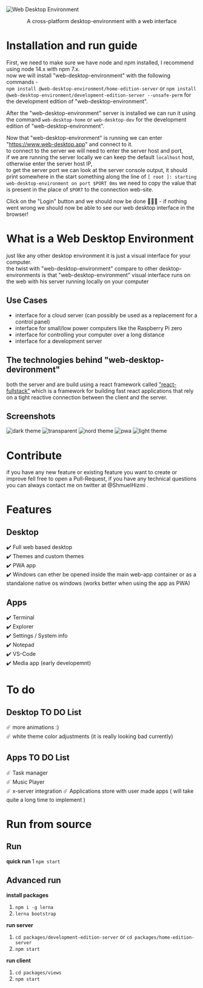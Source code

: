 ![Web Desktop Environment](./assets/Logo.png)
<p align="center">
  A cross-platform desktop-environment with a web interface
</p>

# Installation and run guide
First, we need to make sure we have node and npm installed, I recommend using node 14.x with npm 7.x.  
now we will install "web-desktop-environment" with the following commands  -  
`npm install @web-desktop-environment/home-edition-server` or `npm install @web-desktop-environment/development-edition-server --unsafe-perm` for the development edition of "web-desktop-environment".  
  
After the "web-desktop-environment" server is installed we can run it using
the command `web-desktop-home` or `web-desktop-dev` for the development edition of "web-desktop-environment".  
  
Now that "web-desktop-environment" is running we can enter "https://www.web-desktop.app" and connect to it.  
to connect to the server we will need to enter the server host and port,  
if we are running the server locally we can keep the default `localhost` host, otherwise enter the server host IP,  
to get the server port we can look at the server console output, it should print somewhere in the start something along the line of `[ root ]: starting web-desktop-environment on port $PORT 0ms` we need to copy the value that is present in the place of `$PORT` to the connection web-site.  

Click on the "Login" button and we should now be done 🎊🎊🎊 - if nothing went wrong we should now be able to see our web desktop interface in the browser!

# What is a Web Desktop Environment

just like any other desktop environment it is just a visual interface for your computer.  
the twist with "web-desktop-environment" compare to other desktop-environments is that "web-desktop-environment" visual interface runs on the web with his server running locally on your computer

## Use Cases

- interface for a cloud server (can possibly be used as a replacement for a control panel)
- interface for small/low power computers like the Raspberry Pi zero
- interface for controlling your computer over a long distance 
- interface for a development server  

## The technologies behind "web-desktop-devironment"

both the server and are build using a react framework called ["react-fullstack"](https://github.com/shmuelhizmi/react-fullstack/tree/master/packages/fullstack) which is a framework for building fast react applications that rely on a tight reactive connection between the client and the server.

## Screenshots

![dark theme](./assets/dark_theme_screenshot.jpg)
![transparent](./assets/transparent_theme_screenshot.jpg)
![nord theme](./assets/nord_theme_screenshot.jpg)
![pwa](./assets/pwa_app_screenshot.jpg)
![light theme](./assets/light_theme_screenshot.jpg)

# Contribute

if you have any new feature or existing feature you want to create or improve fell free to open a Pull-Request, if you have any technical questions you can always contact me on twitter at @ShmuelHizmi .

# Features

## Desktop

:heavy_check_mark: Full web based desktop  
:heavy_check_mark: Themes and custom themes  
:heavy_check_mark: PWA app  
:heavy_check_mark: Windows can ether be opened inside the main web-app container or as a standalone native os windows (works better when using the app as PWA)

## Apps

:heavy_check_mark: Terminal  
:heavy_check_mark: Explorer  
:heavy_check_mark: Settings / System info  
:heavy_check_mark: Notepad  
:heavy_check_mark: VS-Code  
:heavy_check_mark: Media app (early developemnt)  

# To do

## Desktop TO DO List

:comet: more animations :)  
:comet: white theme color adjustments (it is really looking bad currently)  

## Apps TO DO List

:comet: Task manager  
:comet: Music Player  
:comet: x-server integration
:comet: Applications store with user made apps ( will take quite a long time to implement )  

# Run from source

## Run

**quick run**
1 `npm start`

## Advanced run

**install packages**
1. `npm i -g lerna`
2. `lerna bootstrap`

**run server**
1. `cd packages/development-edition-server` or `cd packages/home-edition-server`
2. `npm start`


**run client**
1. `cd packages/views`
2. `npm start`

